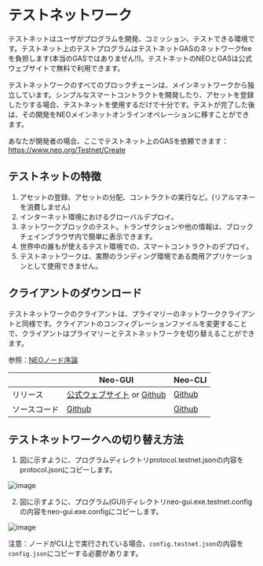 # テストネットワーク

テストネットはユーザがプログラムを開発、コミッション、テストできる環境です。テストネット上のテストプログラムはテストネットGASのネットワークfeeを負担します(本当のGASではありません!!)。テストネットのNEOとGASは公式ウェブサイトで無料で利用できます。

テストネットワークのすべてのブロックチェーンは、メインネットワークから独立しています。シンプルなスマートコントラクトを開発したり、アセットを登録したりする場合、テストネットを使用するだけで十分です。テストが完了した後は、その開発をNEOメインネットオンラインオペレーションに移すことができます。

あなたが開発者の場合、ここでテストネット上のGASを依頼できます：https://www.neo.org/Testnet/Create

## テストネットの特徴

1. アセットの登録、アセットの分配、コントラクトの実行など。(リアルマネーを消費しません)
2. インターネット環境におけるグローバルデプロイ。
3. ネットワークブロックのテスト。トランザクションや他の情報は、ブロックチェインブラウザ内で簡単に表示できます。
4. 世界中の誰もが使えるテスト環境での、スマートコントラクトのデプロイ。
5. テストネットワークは、実際のランディング環境である商用アプリケーションとして使用できません。

## クライアントのダウンロード

テストネットワークのクライアントは、プライマリーのネットワーククライアントと同様です。クライアントのコンフィグレーションファイルを変更することで、クライアントはプライマリーとテストネットワークを切り替えることができます。

参照：[NEOノード序論](introduction.md)

|      | Neo-GUI                        | Neo-CLI                        |
| ---- | ---------------------------------------- | ---------------------------------------- |
| リリース | [公式ウェブサイト](https://www.neo.org/download) or [Github](https://github.com/neo-project/neo-gui/releases) | [Github](https://github.com/neo-project/neo-cli/releases) |
| ソースコード | [Github](https://github.com/neo-project/neo-gui) | [Github](https://github.com/neo-project/neo-cli) |

## テストネットワークへの切り替え方法

1. 図に示すように、プログラムディレクトリprotocol.testnet.jsonの内容をprotocol.jsonにコピーします。

![image](http://docs.neo.org/images/2017-06-08_14-16-35.png)

2. 図に示すように、プログラム(GUI)ディレクトリneo-gui.exe.testnet.configの内容をneo-gui.exe.configにコピーします。

![image](http://docs.neo.org/images/2017-06-08_14-16-12.png)

注意：ノードがCLI上で実行されている場合、`config.testnet.json`の内容を`config.json`にコピーする必要があります。
